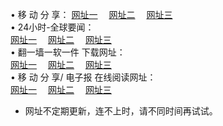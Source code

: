 &#8226; 移 动 分 享：
<a href="http://32.port0.org/s/" target="_blank">网址一</a>
　<a href="http://24.2waky.com/s/" target="_blank">网址二</a>
　<a href="http://hk.hacked.jp/s/" target="_blank">网址三</a>
　<br />
&#8226; 24小时-全球要闻：<br /> 
<a href="http://32.port0.org/read/go/n1.html" target="_blank">网址一</a>
　<a href="http://24.2waky.com/read/go/n2.html" target="_blank">网址二</a>
　<a href="http://hk.hacked.jp/read/go/n3.html" target="_blank">网址三</a>
　<br />
&#8226; 翻一墙一软一件 下载网址：<br /> 
<a href="http://32.port0.org:81/f/" target="_blank">网址一</a>
　<a href="http://24.2waky.com/ff/" target="_blank">网址二</a>
　<a href="http://hk.hacked.jp:81/f/" target="_blank">网址三</a>
<br />
&#8226; 移 动 分 享/ 电子报 在线阅读网址：<br />
<a href="http://32.port0.org:81/s/" target="_blank">网址一</a>
　<a href="http://24.2waky.com/b/" target="_blank">网址二</a>
　<a href="http://hk.hacked.jp:81/s/" target="_blank">网址三</a><br />
* 网址不定期更新，连不上时，请不同时间再试试。


